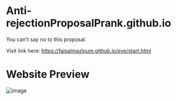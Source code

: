 # Anti-rejectionProposalPrank.github.io
You can't say no to this proposal.                                                                                                                                       

Visit link here: https://faisalmazloum.github.io/eve/start.html
# Website Preview 
![image](https://user-images.githubusercontent.com/104331025/233835094-89883a1e-d881-485f-933d-53adf6f938c4.png)
